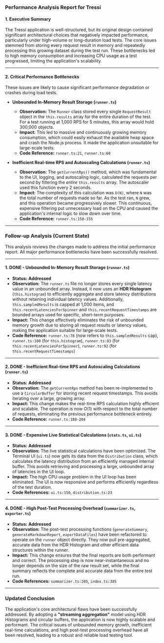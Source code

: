 ### **Performance Analysis Report for Tressi**

#### **1. Executive Summary**

The Tressi application is well-structured, but its original design contained significant architectural choices that negatively impacted performance, particularly under high-volume or long-duration load tests. The core issues stemmed from storing every request result in memory and repeatedly processing this growing dataset during the test run. These bottlenecks led to high memory consumption and increasing CPU usage as a test progressed, limiting the application's scalability.

---

#### **2. Critical Performance Bottlenecks**

These issues are likely to cause significant performance degradation or crashes during load tests.

- **Unbounded In-Memory Result Storage (`runner.ts`)**
  - **Observation:** The `Runner` class stored every single `RequestResult` object in the `this.results` array for the entire duration of the test. For a test running at 1,000 RPS for 5 minutes, this array would hold 300,000 objects.
  - **Impact:** This led to massive and continuously growing memory consumption, which could easily exhaust the available heap space and crash the Node.js process. It made the application unsuitable for large-scale tests.
  - **Code Reference:** `runner.ts:21`, `runner.ts:60`

- **Inefficient Real-time RPS and Autoscaling Calculations (`runner.ts`)**
  - **Observation:** The `getCurrentRps()` method, which was fundamental to the UI, logging, and autoscaling logic, calculated the requests per second by filtering the _entire_ `this.results` array. The autoscaler used this function every 2 seconds.
  - **Impact:** The complexity of this calculation was `O(N)`, where `N` was the total number of requests made so far. As the test ran, `N` grew, and this operation became progressively slower. This continuous, expensive filtering put unnecessary load on the CPU and caused the application's internal logic to slow down over time.
  - **Code Reference:** `runner.ts:150-155`

---

### **Follow-up Analysis (Current State)**

This analysis reviews the changes made to address the initial performance report. All major performance bottlenecks have been successfully resolved.

---

#### **1. DONE - Unbounded In-Memory Result Storage (`runner.ts`)**

- **Status:** **Addressed**
- **Observation:** The `runner.ts` file no longer stores every single latency value in an unbounded array. Instead, it now uses an **HDR Histogram** (`this.histogram`) to efficiently aggregate and store latency distributions without retaining individual latency values. Additionally, `this.sampledResults` is capped at 1,000 items, and `this.recentLatenciesForSpinner` and `this.recentRequestTimestamps` are bounded arrays used for specific, short-term purposes.
- **Impact:** This change effectively eliminates the risk of unbounded memory growth due to storing all request results or latency values, making the application suitable for large-scale tests.
- **Code Reference:** `runner.ts:78` (now refers to `this.sampledResults` cap), `runner.ts:100` (for `this.histogram`), `runner.ts:83` (for `this.recentLatenciesForSpinner`), `runner.ts:92` (for `this.recentRequestTimestamps`)

---

#### **2. DONE - Inefficient Real-time RPS and Autoscaling Calculations (`runner.ts`)**

- **Status:** **Addressed**
- **Observation:** The `getCurrentRps` method has been re-implemented to use a `CircularBuffer` for storing recent request timestamps. This avoids iterating over a large, growing array.
- **Impact:** This change makes the real-time RPS calculation highly efficient and scalable. The operation is now O(1) with respect to the total number of requests, eliminating the previous performance bottleneck entirely.
- **Code Reference:** `runner.ts:188-204`

---

#### **3. DONE - Expensive Live Statistical Calculations (`stats.ts`, `ui.ts`)**

- **Status:** **Addressed**
- **Observation:** The live statistical calculations have been optimized. The Terminal UI (`ui.ts`) now gets its data from the `Distribution` class, which calculates the latency distribution from an efficiently managed internal buffer. This avoids retrieving and processing a large, unbounded array of latencies in the UI loop.
- **Impact:** The high CPU usage problem in the UI loop has been eliminated. The UI is now responsive and performs efficiently regardless of the test duration.
- **Code References:** `ui.ts:150`, `distribution.ts:23`

---

#### **4. DONE - High Post-Test Processing Overhead (`summarizer.ts`, `exporter.ts`)**

- **Status:** **Addressed**
- **Observation:** The post-test processing functions (`generateSummary`, `generateMarkdownReport`, `exportDataFiles`) have been refactored to operate on the `runner` object directly. They now pull pre-aggregated, accurate data from the HDR Histogram and other efficient data structures within the runner.
- **Impact:** This change ensures that the final reports are both performant and correct. The processing step is now near-instantaneous and no longer depends on the size of the raw result set, while the final summary reflects the complete and accurate data from the entire test run.
- **Code References:** `summarizer.ts:205`, `index.ts:385`

---

### **Updated Conclusion**

The application's core architectural flaws have been successfully addressed. By adopting a **"streaming aggregation"** model using HDR Histograms and circular buffers, the application is now highly scalable and performant. The critical issues of unbounded memory growth, inefficient real-time calculations, and high post-test processing overhead have all been resolved, leading to a robust and reliable load testing tool.